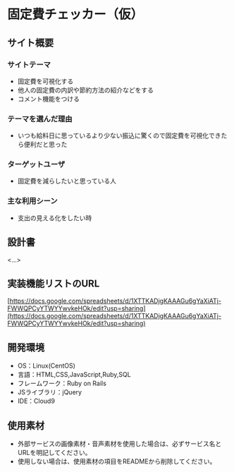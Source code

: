 # 固定費チェッカー（仮）

## サイト概要
### サイトテーマ
* 固定費を可視化する
* 他人の固定費の内訳や節約方法の紹介などをする
* コメント機能をつける

### テーマを選んだ理由
* いつも給料日に思っているより少ない振込に驚くので固定費を可視化できたら便利だと思った

### ターゲットユーザ
* 固定費を減らしたいと思っている人

### 主な利用シーン
* 支出の見える化をしたい時

## 設計書
<...>

## 実装機能リストのURL
[https://docs.google.com/spreadsheets/d/1XTTKADjgKAAAGu6gYaXiATj-FWWQPCyYTWYYwvkeHOk/edit?usp=sharing](https://docs.google.com/spreadsheets/d/1XTTKADjgKAAAGu6gYaXiATj-FWWQPCyYTWYYwvkeHOk/edit?usp=sharing)


## 開発環境
- OS：Linux(CentOS)
- 言語：HTML,CSS,JavaScript,Ruby,SQL
- フレームワーク：Ruby on Rails
- JSライブラリ：jQuery
- IDE：Cloud9

## 使用素材
- 外部サービスの画像素材・音声素材を使用した場合は、必ずサービス名とURLを明記してください。
- 使用しない場合は、使用素材の項目をREADMEから削除してください。